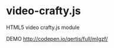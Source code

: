 video-crafty.js
===============

HTML5 video crafty.js module


DEMO
http://codepen.io/qertis/full/mIgzf/
